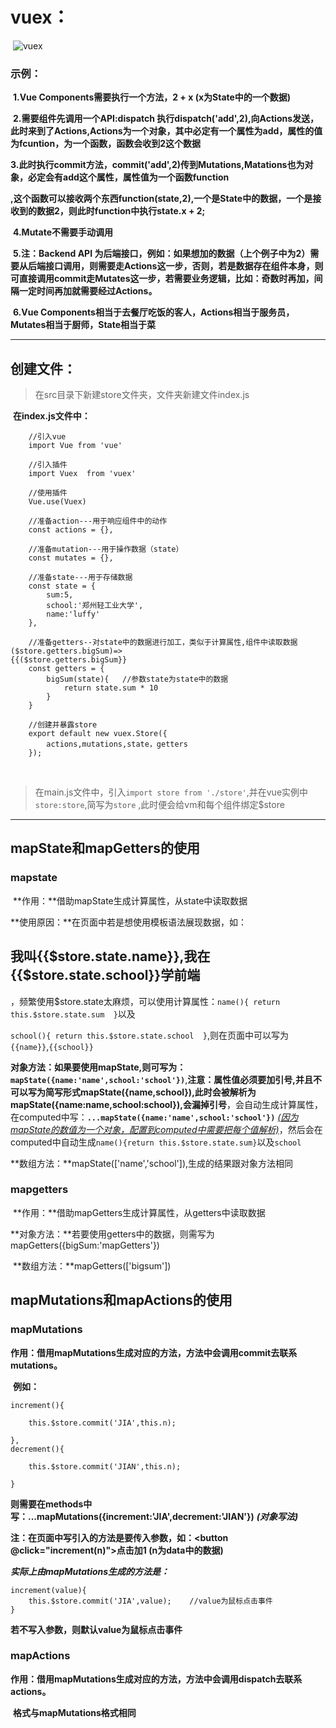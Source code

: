 # vuex：

​			![vuex](https://vuex.vuejs.org/vuex.png)

### 示例：

​			 **1.Vue Components需要执行一个方法，2 + x (x为State中的一个数据)**

​			**2.需要组件先调用一个API:dispatch		执行dispatch('add',2),向Actions发送，此时来到了Actions,Actions为一个对象，其中必定有一个属性为add，属性的值为fcuntion，为一个函数，函数会收到2这个数据**

​			**3.此时执行commit方法，commit('add',2)传到Mutations,Matations也为对象，必定会有add这个属性，属性值为一个函数function**

**,这个函数可以接收两个东西function(state,2),一个是State中的数据，一个是接收到的数据2，则此时function中执行state.x + 2;**

​			**4.Mutate不需要手动调用**

​			**5.注：Backend API 为后端接口，例如：如果想加的数据（上个例子中为2）需要从后端接口调用，则需要走Actions这一步，否则，若是数据存在组件本身，则可直接调用commit走Mutates这一步，若需要业务逻辑，比如：奇数时再加，间隔一定时间再加就需要经过Actions。**

​			**6.Vue Components相当于去餐厅吃饭的客人，Actions相当于服务员，Mutates相当于厨师，State相当于菜**



------



## 创建文件：

> 在src目录下新建store文件夹，文件夹新建文件index.js

​		**在index.js文件中：**

		//引入vue
	    import Vue from 'vue'
		
		//引入插件
		import Vuex  from 'vuex'
		
		//使用插件
		Vue.use(Vuex)
	
		//准备action---用于响应组件中的动作
		const actions = {},
	
		//准备mutation---用于操作数据（state）
		const mutates = {},
	
		//准备state---用于存储数据
		const state = {
			sum:5,
			school:'郑州轻工业大学',
			name:'luffy'
		},
		
		//准备getters--对state中的数据进行加工，类似于计算属性,组件中读取数据($store.getters.bigSum)=>																								{{($store.getters.bigSum}}
		const getters = {
			bigSum(state){   //参数state为state中的数据
				return state.sum * 10
			}
		}
		
		//创建并暴露store
	  	export default new vuex.Store({
	    	actions,mutations,state，getters
	    });


​		

> 在main.js文件中，引入`import store from './store'`,并在vue实例中`store:store`,简写为`store` ,此时便会给vm和每个组件绑定$store

------



## mapState和mapGetters的使用

### mapstate

​			**作用：**借助mapState生成计算属性，从state中读取数据

​			**使用原因：**在页面中若是想使用模板语法展现数据，如：<h2>我叫{{$store.state.name}},我在{{$store.state.school}}学前端</h2>

，频繁使用$store.state太麻烦，可以使用计算属性：`name(){ return this.$store.state.sum  }`以及

`school(){ return this.$store.state.school  }`,则在页面中可以写为`{{name}}`,`{{school}}`

​			**对象方法：**如果要使用mapState,则可写为：**`mapState({name:'name',school:'school'})`**,**注意：属性值必须要加引号,并且不可以写为简写形式mapState({name,school}),此时会被解析为mapState({name:name,school:school}),会漏掉引号**，会自动生成计算属性，在computed中写：**`...mapState({name:'name',school:'school'})`**    <u>*(因为mapState的数值为一个对象，配置到computed中需要把每个值解析)*</u>，然后会在computed中自动生成`name(){return this.$store.state.sum}`以及`school`

​			**数组方法：**mapState(['name','school']),生成的结果跟对象方法相同

### mapgetters

​			**作用：**借助mapGetters生成计算属性，从getters中读取数据

​			**对象方法：**若要使用getters中的数据，则需写为mapGetters({bigSum:'mapGetters'})

​			**数组方法：**mapGetters(['bigsum'])



## mapMutations和mapActions的使用

### mapMutations

​				**作用：借用mapMutations生成对应的方法，方法中会调用commit去联系mutations。**

​				**例如：**

```
increment(){

	this.$store.commit('JIA',this.n);

},
decrement(){

	this.$store.commit('JIAN',this.n);

}
```

**则需要在methods中写：...mapMutations({increment:'JIA',decrement:'JIAN'})**  ***(对象写法)***

**注：在页面中写引入的方法是要传入参数，如：<button @click="increment(n)">点击加1</button>  (n为data中的数据)**

***实际上由mapMutations生成的方法是：***

```
increment(value){
	this.$store.commit('JIA',value);	//value为鼠标点击事件
}
```

**若不写入参数，则默认value为鼠标点击事件**



### mapActions

​			**作用：借用mapMutations生成对应的方法，方法中会调用dispatch去联系actions。**

​			**格式与mapMutations格式相同**
